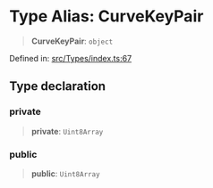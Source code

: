 # Type Alias: CurveKeyPair

> **CurveKeyPair**: `object`

Defined in: [src/Types/index.ts:67](https://github.com/Fokusdotid/bail/blob/8b525f9ebcc20cb9acd0f880b6ad58976e38b117/src/Types/index.ts#L67)

## Type declaration

### private

> **private**: `Uint8Array`

### public

> **public**: `Uint8Array`
